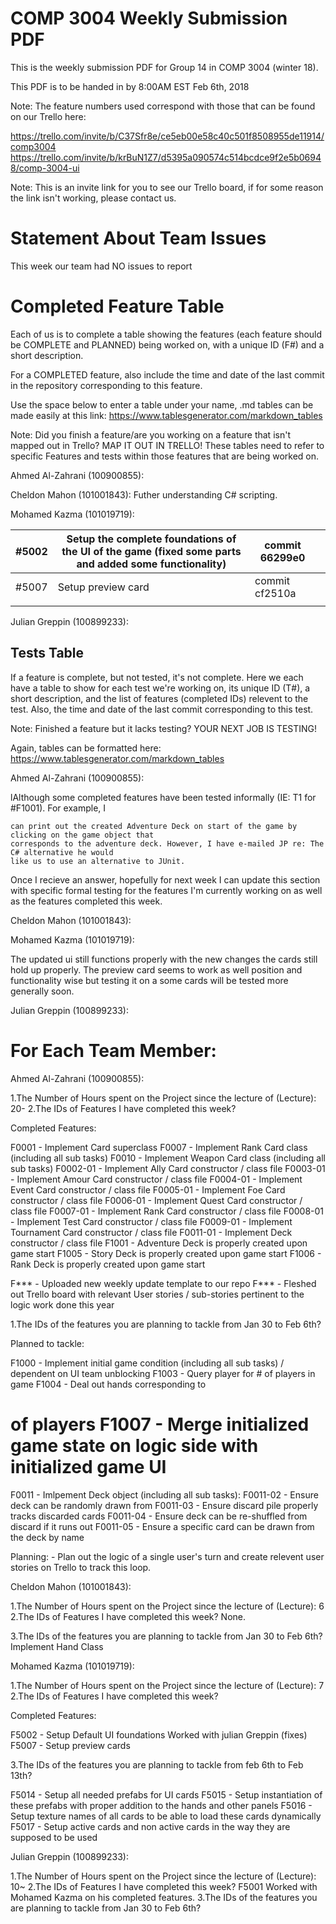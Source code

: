 # COMP 3004 Weekly Submission PDF

This is the weekly submission PDF for Group 14 in COMP 3004 (winter 18).

This PDF is to be handed in by 8:00AM EST Feb 6th, 2018

Note: The feature numbers used correspond with those that can be found on our Trello here:

https://trello.com/invite/b/C37Sfr8e/ce5eb00e58c40c501f8508955de11914/comp3004
https://trello.com/invite/b/krBuN1Z7/d5395a090574c514bcdce9f2e5b06948/comp-3004-ui

Note: This is an invite link for you to see our Trello board, if for some reason the link isn't working,
please contact us.

# Statement About Team Issues

This week our team had NO issues to report

# Completed Feature Table

Each of us is to complete a table showing the features (each feature should be COMPLETE and
PLANNED) being worked on, with a unique ID (F#) and a short description.

For a COMPLETED feature, also include the time and date of the last commit in the repository
corresponding to this feature.

Use the space below to enter a table under your name, .md tables can be made easily at this link:
https://www.tablesgenerator.com/markdown_tables

Note: Did you finish a feature/are you working on a feature that isn't mapped out in Trello? MAP IT
OUT IN TRELLO! These tables need to refer to specific Features and tests within those features that
are being worked on.

Ahmed Al-Zahrani (100900855):

Cheldon Mahon (101001843): Futher understanding C# scripting.

Mohamed Kazma (101019719):

| #5002  | Setup the complete foundations of the UI of  the game (fixed some parts and added some functionality) | commit 66299e0 |   |
|--------|-------------------------------------------------------------------------------------------------------|----------------|---|
| #5007  | Setup preview card                                                                                    | commit cf2510a |   |
|        |                                                                                                       |                |   |

Julian Greppin (100899233):

## Tests Table

If a feature is complete, but not tested, it's not complete. Here we each have a table to show for
each test we're working on, its unique ID (T#), a short description, and the list of features
(completed IDs) relevent to the test. Also, the time and date of the last commit corresponding to
this test.

Note: Finished a feature but it lacks testing? YOUR NEXT JOB IS TESTING!

Again, tables can be formatted here: https://www.tablesgenerator.com/markdown_tables

Ahmed Al-Zahrani (100900855):

lAlthough some completed features have been tested informally (IE: T1 for #F1001). For example, I

```
can print out the created Adventure Deck on start of the game by clicking on the game object that
corresponds to the adventure deck. However, I have e-mailed JP re: The C# alternative he would
like us to use an alternative to JUnit.
```
Once I recieve an answer, hopefully for next week I can update this section with specific formal
testing for the features I'm currently working on as well as the features completed this week.

Cheldon Mahon (101001843):

Mohamed Kazma (101019719):

The updated ui still functions properly with the new changes the cards still hold up properly.
The preview card seems to work as well position and functionality wise but testing it on a some cards will be tested more generally soon.

Julian Greppin (100899233):

# For Each Team Member:

Ahmed Al-Zahrani (100900855):

1.The Number of Hours spent on the Project since the lecture of (Lecture): 20-
2.The IDs of Features I have completed this week?

Completed Features:

F0001 - Implement Card superclass F0007 - Implement Rank Card class (including all sub tasks)
F0010 - Implement Weapon Card class (including all sub tasks) F0002-01 - Implement Ally Card
constructor / class file F0003-01 - Implement Amour Card constructor / class file F0004-01 -
Implement Event Card constructor / class file F0005-01 - Implement Foe Card constructor / class file
F0006-01 - Implement Quest Card constructor / class file F0007-01 - Implement Rank Card
constructor / class file F0008-01 - Implement Test Card constructor / class file F0009-01 - Implement
Tournament Card constructor / class file F0011-01 - Implement Deck constructor / class file F1001 -
Adventure Deck is properly created upon game start F1005 - Story Deck is properly created upon
game start F1006 - Rank Deck is properly created upon game start

F*** - Uploaded new weekly update template to our repo F*** - Fleshed out Trello board with
relevant User stories / sub-stories pertinent to the logic work done this year

1.The IDs of the features you are planning to tackle from Jan 30 to Feb 6th?

Planned to tackle:

F1000 - Implement initial game condition (including all sub tasks) / dependent on UI team
unblocking F1003 - Query player for # of players in game F1004 - Deal out hands corresponding to
# of players F1007 - Merge initialized game state on logic side with initialized game UI

F0011 - Imlpement Deck object (including all sub tasks): F0011-02 - Ensure deck can be randomly
drawn from F0011-03 - Ensure discard pile properly tracks discarded cards F0011-04 - Ensure deck
can be re-shuffled from discard if it runs out F0011-05 - Ensure a specific card can be drawn from
the deck by name

Planning: - Plan out the logic of a single user's turn and create relevent user stories on Trello to
track this loop.

Cheldon Mahon (101001843):

1.The Number of Hours spent on the Project since the lecture of (Lecture): 6
2.The IDs of Features I have completed this week? None.


3.The IDs of the features you are planning to tackle from Jan 30 to Feb 6th?Implement Hand Class

Mohamed Kazma (101019719):

1.The Number of Hours spent on the Project since the lecture of (Lecture): 7
2.The IDs of Features I have completed this week?

Completed Features:

F5002 - Setup Default UI foundations Worked with julian Greppin (fixes)
F5007 - Setup preview cards


3.The IDs of the features you are planning to tackle from feb 6th to Feb 13th?

F5014 - Setup all needed prefabs for UI cards
F5015 - Setup instantiation of these prefabs with proper addition to the hands and other panels
F5016 - Setup texture names of all cards to be able to load these cards dynamically
F5017 - Setup active cards and non active cards in the way they are supposed to be used 

Julian Greppin (100899233):

1.The Number of Hours spent on the Project since the lecture of (Lecture): 10~
2.The IDs of Features I have completed this week? F5001 Worked with Mohamed Kazma on his
completed features.
3.The IDs of the features you are planning to tackle from Jan 30 to Feb 6th?


